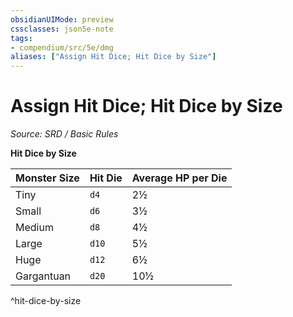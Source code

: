 ```yaml
---
obsidianUIMode: preview
cssclasses: json5e-note
tags:
- compendium/src/5e/dmg
aliases: ["Assign Hit Dice; Hit Dice by Size"]
---
```

# Assign Hit Dice; Hit Dice by Size
*Source: SRD / Basic Rules* 

**Hit Dice by Size**

| Monster Size | Hit Die | Average HP per Die |
|--------------|---------|--------------------|
| Tiny | `d4` | 2½ |
| Small | `d6` | 3½ |
| Medium | `d8` | 4½ |
| Large | `d10` | 5½ |
| Huge | `d12` | 6½ |
| Gargantuan | `d20` | 10½ |
^hit-dice-by-size